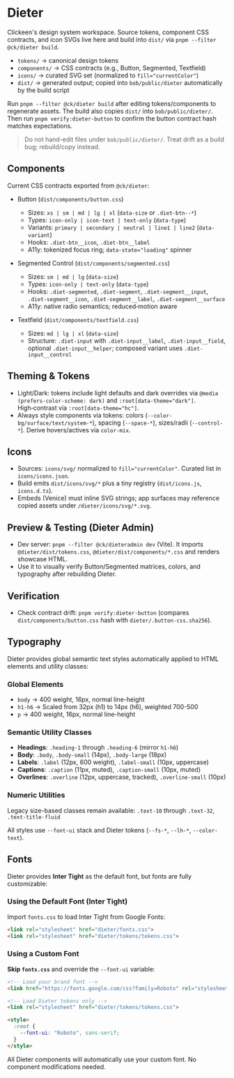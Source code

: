 # Dieter

Clickeen's design system workspace. Source tokens, component CSS contracts, and icon SVGs live here and build into `dist/` via `pnpm --filter @ck/dieter build`.

- `tokens/` → canonical design tokens
- `components/` → CSS contracts (e.g., Button, Segmented, Textfield)
- `icons/` → curated SVG set (normalized to `fill="currentColor"`)
- `dist/` → generated output; copied into `bob/public/dieter` automatically by the build script

Run `pnpm --filter @ck/dieter build` after editing tokens/components to regenerate assets. The build also copies `dist/` into `bob/public/dieter/`. Then run `pnpm verify:dieter-button` to confirm the button contract hash matches expectations.

> Do not hand-edit files under `bob/public/dieter/`. Treat drift as a build bug; rebuild/copy instead.

## Components

Current CSS contracts exported from `@ck/dieter`:

- Button (`dist/components/button.css`)
  - Sizes: `xs | sm | md | lg | xl` (`data-size` or `.diet-btn--*`)
  - Types: `icon-only | icon-text | text-only` (`data-type`)
  - Variants: `primary | secondary | neutral | line1 | line2` (`data-variant`)
  - Hooks: `.diet-btn__icon`, `.diet-btn__label`
  - A11y: tokenized focus ring; `data-state="loading"` spinner

- Segmented Control (`dist/components/segmented.css`)
  - Sizes: `sm | md | lg` (`data-size`)
  - Types: `icon-only | text-only` (`data-type`)
  - Hooks: `.diet-segmented`, `.diet-segment`, `.diet-segment__input`, `.diet-segment__icon`, `.diet-segment__label`, `.diet-segment__surface`
  - A11y: native radio semantics; reduced‑motion aware

- Textfield (`dist/components/textfield.css`)
  - Sizes: `md | lg | xl` (`data-size`)
  - Structure: `.diet-input` with `.diet-input__label`, `.diet-input__field`, optional `.diet-input__helper`; composed variant uses `.diet-input__control`



## Theming & Tokens

- Light/Dark: tokens include light defaults and dark overrides via `@media (prefers-color-scheme: dark)` and `:root[data-theme="dark"]`. High‑contrast via `:root[data-theme="hc"]`.
- Always style components via tokens: colors (`--color-bg/surface/text/system-*`), spacing (`--space-*`), sizes/radii (`--control-*`). Derive hovers/actives via `color-mix`.

## Icons

- Sources: `icons/svg/` normalized to `fill="currentColor"`. Curated list in `icons/icons.json`.
- Build emits `dist/icons/svg/*` plus a tiny registry (`dist/icons.js`, `icons.d.ts`).
- Embeds (Venice) must inline SVG strings; app surfaces may reference copied assets under `/dieter/icons/svg/*.svg`.

## Preview & Testing (Dieter Admin)

- Dev server: `pnpm --filter @ck/dieteradmin dev` (Vite). It imports `@dieter/dist/tokens.css`, `@dieter/dist/components/*.css` and renders showcase HTML.
- Use it to visually verify Button/Segmented matrices, colors, and typography after rebuilding Dieter.

## Verification

- Check contract drift: `pnpm verify:dieter-button` (compares `dist/components/button.css` hash with `dieter/.button-css.sha256`).

## Typography

Dieter provides global semantic text styles automatically applied to HTML elements and utility classes:

### Global Elements
- `body` → 400 weight, 16px, normal line-height
- `h1-h6` → Scaled from 32px (h1) to 14px (h6), weighted 700-500
- `p` → 400 weight, 16px, normal line-height

### Semantic Utility Classes
- **Headings**: `.heading-1` through `.heading-6` (mirror `h1-h6`)
- **Body**: `.body`, `.body-small` (14px), `.body-large` (18px)
- **Labels**: `.label` (12px, 600 weight), `.label-small` (10px, uppercase)
- **Captions**: `.caption` (11px, muted), `.caption-small` (10px, muted)
- **Overlines**: `.overline` (12px, uppercase, tracked), `.overline-small` (10px)

### Numeric Utilities
Legacy size-based classes remain available: `.text-10` through `.text-32`, `.text-title-fluid`

All styles use `--font-ui` stack and Dieter tokens (`--fs-*`, `--lh-*`, `--color-text`).

## Fonts

Dieter provides **Inter Tight** as the default font, but fonts are fully customizable:

### Using the Default Font (Inter Tight)

Import `fonts.css` to load Inter Tight from Google Fonts:

```html
<link rel="stylesheet" href="dieter/fonts.css">
<link rel="stylesheet" href="dieter/tokens/tokens.css">
```

### Using a Custom Font

**Skip `fonts.css`** and override the `--font-ui` variable:

```html
<!-- Load your brand font -->
<link href="https://fonts.google.com/css?family=Roboto" rel="stylesheet">

<!-- Load Dieter tokens only -->
<link rel="stylesheet" href="dieter/tokens/tokens.css">

<style>
  :root {
    --font-ui: "Roboto", sans-serif;
  }
</style>
```

All Dieter components will automatically use your custom font. No component modifications needed.
